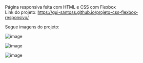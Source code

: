 Página responsiva feita com HTML e CSS com Flexbox <br>
Link do projeto: https://gui-santoss.github.io/projeto-css-flexbox-responsivo/

Segue imagens do projeto:

![image](https://github.com/gui-santoss/projeto-css-flexbox-responsivo/assets/125603796/8908deaf-60ce-4163-aa4a-7c301f934503)

![image](https://github.com/gui-santoss/projeto-css-flexbox-responsivo/assets/125603796/f9f6005f-f698-47f9-8392-70b22e1feebe)

![image](https://github.com/gui-santoss/projeto-css-flexbox-responsivo/assets/125603796/22173887-e9f9-4d5f-b613-fb48caeb426c)
